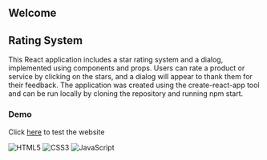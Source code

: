 ## Welcome

## Rating System

This React application includes a star rating system and a dialog, implemented using components and props. Users can rate a product or service by clicking on the stars, and a dialog will appear to thank them for their feedback. The application was created using the create-react-app tool and can be run locally by cloning the repository and running npm start.  

### Demo
Click [here](http://Shahadath-Rifat.github.io/rating-system) to test the website

![HTML5](https://img.shields.io/badge/html5-%23E34F26.svg?style=for-the-badge&logo=html5&logoColor=white)
![CSS3](https://img.shields.io/badge/css3-%231572B6.svg?style=for-the-badge&logo=css3&logoColor=white)
![JavaScript](https://img.shields.io/badge/javascript-%23323330.svg?style=for-the-badge&logo=javascript&logoColor=%23F7DF1E)

